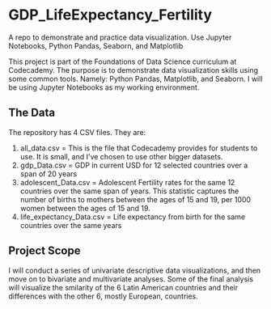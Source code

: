 # GDP_LifeExpectancy_Fertility
A repo to demonstrate and practice data visualization.  Use Jupyter Notebooks, Python Pandas, Seaborn, and Matplotlib

This project is part of the Foundations of Data Science curriculum at Codecademy.  The purpose is to demonstrate data visualization skills using some common tools.  Namely:  Python Pandas, Matplotlib, and Seaborn.  I will be using Jupyter Notebooks as my working environment.

## The Data
The repository has 4 CSV files.  They are:
1. all_data.csv = This is the file that Codecademy provides for students to use.  It is small, and I've chosen to use other bigger datasets.
2. gdp_Data.csv = GDP in current USD for 12 selected countries over a span of 20 years
3. adolescent_Data.csv = Adolescent Fertility rates for the same 12 countries over the same span of years.  This statistic captures the number of births to mothers between the ages of 15 and 19, per 1000 women between the ages of 15 and 19.
4. life_expectancy_Data.csv = Life expectancy from birth for the same countries over the same years

## Project Scope
I will conduct a series of univariate descriptive data visualizations, and then move on to bivariate and multivariate analyses.  Some of the final analysis will visualize the smilarity of the 6 Latin American countries and their differences with the other 6, mostly European, countries.

